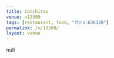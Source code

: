```yaml
---
title: Conchitas
venue: v13309
tags: [restaurant, food, "fhrs:636328"]
permalink: /v/13309/
layout: venue
---
```

null